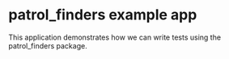 # patrol_finders example app

This application demonstrates how we can write tests using the patrol_finders package.
